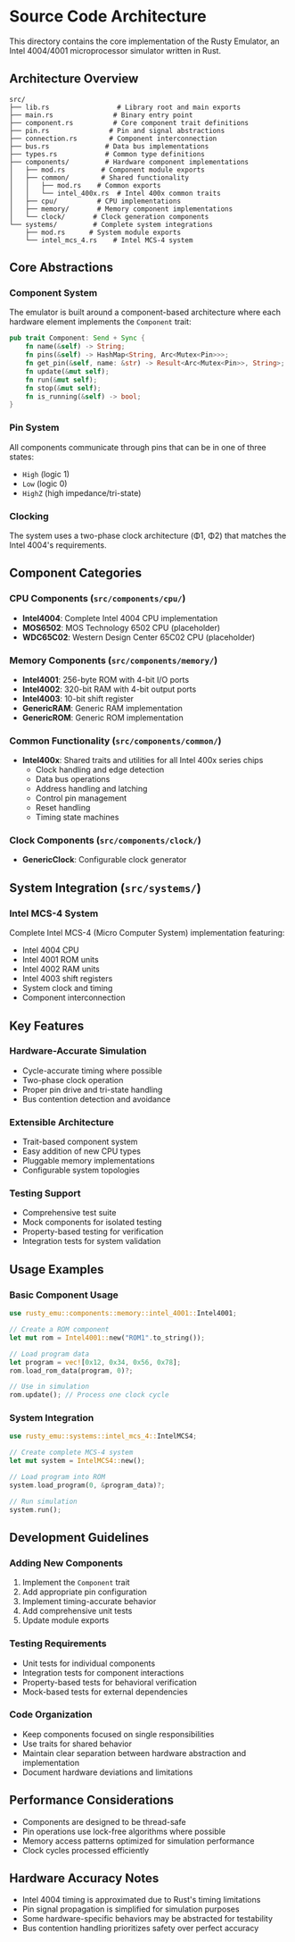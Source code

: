 # Source Code Architecture

This directory contains the core implementation of the Rusty Emulator, an Intel 4004/4001 microprocessor simulator written in Rust.

## Architecture Overview

```
src/
├── lib.rs                 # Library root and main exports
├── main.rs               # Binary entry point
├── component.rs          # Core component trait definitions
├── pin.rs               # Pin and signal abstractions
├── connection.rs        # Component interconnection
├── bus.rs              # Data bus implementations
├── types.rs            # Common type definitions
├── components/         # Hardware component implementations
│   ├── mod.rs         # Component module exports
│   ├── common/        # Shared functionality
│   │   ├── mod.rs    # Common exports
│   │   └── intel_400x.rs  # Intel 400x common traits
│   ├── cpu/          # CPU implementations
│   ├── memory/       # Memory component implementations
│   └── clock/       # Clock generation components
└── systems/         # Complete system integrations
    ├── mod.rs      # System module exports
    └── intel_mcs_4.rs    # Intel MCS-4 system
```

## Core Abstractions

### Component System
The emulator is built around a component-based architecture where each hardware element implements the `Component` trait:

```rust
pub trait Component: Send + Sync {
    fn name(&self) -> String;
    fn pins(&self) -> HashMap<String, Arc<Mutex<Pin>>>;
    fn get_pin(&self, name: &str) -> Result<Arc<Mutex<Pin>>, String>;
    fn update(&mut self);
    fn run(&mut self);
    fn stop(&mut self);
    fn is_running(&self) -> bool;
}
```

### Pin System
All components communicate through pins that can be in one of three states:
- `High` (logic 1)
- `Low` (logic 0)
- `HighZ` (high impedance/tri-state)

### Clocking
The system uses a two-phase clock architecture (Φ1, Φ2) that matches the Intel 4004's requirements.

## Component Categories

### CPU Components (`src/components/cpu/`)
- **Intel4004**: Complete Intel 4004 CPU implementation
- **MOS6502**: MOS Technology 6502 CPU (placeholder)
- **WDC65C02**: Western Design Center 65C02 CPU (placeholder)

### Memory Components (`src/components/memory/`)
- **Intel4001**: 256-byte ROM with 4-bit I/O ports
- **Intel4002**: 320-bit RAM with 4-bit output ports
- **Intel4003**: 10-bit shift register
- **GenericRAM**: Generic RAM implementation
- **GenericROM**: Generic ROM implementation

### Common Functionality (`src/components/common/`)
- **Intel400x**: Shared traits and utilities for all Intel 400x series chips
  - Clock handling and edge detection
  - Data bus operations
  - Address handling and latching
  - Control pin management
  - Reset handling
  - Timing state machines

### Clock Components (`src/components/clock/`)
- **GenericClock**: Configurable clock generator

## System Integration (`src/systems/`)

### Intel MCS-4 System
Complete Intel MCS-4 (Micro Computer System) implementation featuring:
- Intel 4004 CPU
- Intel 4001 ROM units
- Intel 4002 RAM units
- Intel 4003 shift registers
- System clock and timing
- Component interconnection

## Key Features

### Hardware-Accurate Simulation
- Cycle-accurate timing where possible
- Two-phase clock operation
- Proper pin drive and tri-state handling
- Bus contention detection and avoidance

### Extensible Architecture
- Trait-based component system
- Easy addition of new CPU types
- Pluggable memory implementations
- Configurable system topologies

### Testing Support
- Comprehensive test suite
- Mock components for isolated testing
- Property-based testing for verification
- Integration tests for system validation

## Usage Examples

### Basic Component Usage
```rust
use rusty_emu::components::memory::intel_4001::Intel4001;

// Create a ROM component
let mut rom = Intel4001::new("ROM1".to_string());

// Load program data
let program = vec![0x12, 0x34, 0x56, 0x78];
rom.load_rom_data(program, 0)?;

// Use in simulation
rom.update(); // Process one clock cycle
```

### System Integration
```rust
use rusty_emu::systems::intel_mcs_4::IntelMCS4;

// Create complete MCS-4 system
let mut system = IntelMCS4::new();

// Load program into ROM
system.load_program(0, &program_data)?;

// Run simulation
system.run();
```

## Development Guidelines

### Adding New Components
1. Implement the `Component` trait
2. Add appropriate pin configuration
3. Implement timing-accurate behavior
4. Add comprehensive unit tests
5. Update module exports

### Testing Requirements
- Unit tests for individual components
- Integration tests for component interactions
- Property-based tests for behavioral verification
- Mock-based tests for external dependencies

### Code Organization
- Keep components focused on single responsibilities
- Use traits for shared behavior
- Maintain clear separation between hardware abstraction and implementation
- Document hardware deviations and limitations

## Performance Considerations

- Components are designed to be thread-safe
- Pin operations use lock-free algorithms where possible
- Memory access patterns optimized for simulation performance
- Clock cycles processed efficiently

## Hardware Accuracy Notes

- Intel 4004 timing is approximated due to Rust's timing limitations
- Pin signal propagation is simplified for simulation purposes
- Some hardware-specific behaviors may be abstracted for testability
- Bus contention handling prioritizes safety over perfect accuracy